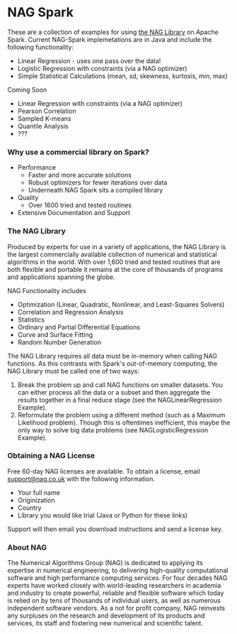# NAG Spark

These are a collection of examples for using [the NAG Library] on Apache Spark. Current NAG-Spark implemetations are in Java and include the following functionality:
 - Linear Regression - uses one pass over the data!
 - Logistic Regression with constraints (via a NAG optimizer)
 - Simple Statistical Calculations (mean, sd, skewness, kurtosis, min, max)

Coming Soon
- Linear Regression with constraints (via a NAG optimizer)
- Pearson Correlation 
- Sampled K-means
- Quantile Analysis
- ???

### Why use a commercial library on Spark?
 - Performance
   - Faster and more accurate solutions
   - Robust optimizers for fewer iterations over data
   - Underneath NAG Spark sits a compiled library 
 - Quality
   - Over 1600 tried and tested routines
 - Extensive Documentation and Support

### The NAG Library
Produced by experts for use in a variety of applications, the NAG Library is the largest commercially available collection of numerical and statistical algorithms in the world. With over 1,600 tried and tested routines that are both flexible and portable it remains at the core of thousands of programs and applications spanning the globe.

NAG Functionality includes
 - Optimization (Linear, Quadratic, Nonlinear, and Least-Squares Solvers)
 - Correlation and Regression Analysis
 - Statistics
 - Ordinary and Partial Differential Equations
 - Curve and Surface Fitting
 - Random Number Generation

The NAG Library requires all data must be in-memory when calling NAG functions. As this contrasts with Spark's out-of-memory computing, the NAG Library must be called one of two ways:

1. Break the problem up and call NAG functions on smaller datasets. You can either process all the data or a subset and then aggregate the results together in a final reduce stage (see the NAGLinearRegression Example).
2. Reformulate the problem using a different method (such as a Maximum Likelihood problem). Though this is oftentimes inefficient, this maybe the only way to solve big data problems (see NAGLogisticRegression Example).

### Obtaining a NAG License
Free 60-day NAG licenses are available. To obtain a license, email support@nag.co.uk with the following information.
 - Your full name
 - Originization
 - Country
 - Library you would like trial (Java or Python for these links)

Support will then email you download instructions and send a license key.

### About NAG
The Numerical Algorithms Group (NAG) is dedicated to applying its expertise in numerical engineering, to delivering high-quality computational software and high performance computing services. For four decades NAG experts have worked closely with world-leading researchers in academia and industry to create powerful, reliable and flexible software which today is relied on by tens of thousands of individual users, as well as numerous independent software vendors. As a not for profit company, NAG reinvests any surpluses on the research and development of its products and services, its staff and fostering new numerical and scientific talent.

[the NAG Library]: http://nag.com/numeric/numerical_libraries.asp
